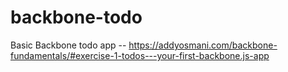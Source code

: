 # backbone-todo
Basic Backbone todo app -- https://addyosmani.com/backbone-fundamentals/#exercise-1-todos---your-first-backbone.js-app
